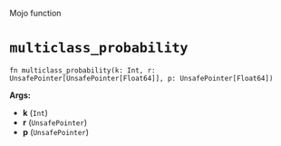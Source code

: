 Mojo function

# `multiclass_probability`

```mojo
fn multiclass_probability(k: Int, r: UnsafePointer[UnsafePointer[Float64]], p: UnsafePointer[Float64])
```

**Args:**

- **k** (`Int`)
- **r** (`UnsafePointer`)
- **p** (`UnsafePointer`)

